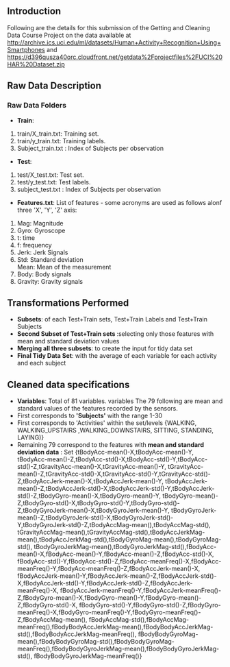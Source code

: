## Introduction

Following are the details for this submission of the Getting and Cleaning Data Course Project on the data available at 
http://archive.ics.uci.edu/ml/datasets/Human+Activity+Recognition+Using+Smartphones and 
https://d396qusza40orc.cloudfront.net/getdata%2Fprojectfiles%2FUCI%20HAR%20Dataset.zip 

## Raw Data Description
### Raw Data Folders 
* <b>Train</b>: 
<ol>
<li>train/X_train.txt: Training set.</li>
<li>train/y_train.txt: Training labels. </li>
<li>Subject_train.txt : Index of Subjects per observation </li>
</ol>

* <b>Test</b>: 
<ol>
<li>test/X_test.txt: Test set.</li>
<li>test/y_test.txt: Test labels.</li></li>
<li>subject_test.txt : Index of Subjects per observation  </li>
</ol>

* <b>Features.txt</b>: List of features - some acronyms are used as follows alonf three 'X', 'Y', 'Z' axis:
<ol>
<li>Mag: Magnitude</li>
<li>Gyro: Gyroscope</li></li>
<li>t: time</li>
<li>f: frequency</li>
<li>Jerk: Jerk Signals</li>
<li>Std: Standard deviation</li
<li>Mean: Mean of the measurement</li>
<li>Body: Body signals</li>
<li>Gravity: Gravity signals</li>
</ol>


## Transformations Performed
* <b>Subsets</b>: of each Test+Train sets, Test+Train Labels and Test+Train Subjects
* <b>Second Subset of Test+Train sets </b>:selecting only those features with mean and standard deviation values 
* <b>Merging all three subsets</b>: to create the input for tidy data set 
* <b>Final Tidy Data Set</b>: with the average of each variable for each activity and each subject

## Cleaned data specifications
* <b>Variables</b>: Total of 81 variables. variables The 79 following are mean and standard values of the features recorded by the sensors.
* First corresponds to <b>'Subjects'</b> with the range 1-30
* First corresponds to </b>'Activities'</b> within the set/levels {WALKING, WALKING_UPSTAIRS ,WALKING_DOWNSTAIRS, SITTING, STANDING, LAYING)}
* Remaining 79 correspond to the features with<b> mean and standard deviation data</b> : Set {tBodyAcc-mean()-X,tBodyAcc-mean()-Y,
tBodyAcc-mean()-Z,tBodyAcc-std()-X,tBodyAcc-std()-Y,tBodyAcc-std()-Z,tGravityAcc-mean()-X,tGravityAcc-mean()-Y,
tGravityAcc-mean()-Z,tGravityAcc-std()-X,tGravityAcc-std()-Y,tGravityAcc-std()-Z,tBodyAccJerk-mean()-X,tBodyAccJerk-mean()-Y,
tBodyAccJerk-mean()-Z,tBodyAccJerk-std()-X,tBodyAccJerk-std()-Y,tBodyAccJerk-std()-Z,tBodyGyro-mean()-X,tBodyGyro-mean()-Y,
tBodyGyro-mean()-Z,tBodyGyro-std()-X,tBodyGyro-std()-Y,tBodyGyro-std()-Z,tBodyGyroJerk-mean()-X,tBodyGyroJerk-mean()-Y,
tBodyGyroJerk-mean()-Z,tBodyGyroJerk-std()-X,tBodyGyroJerk-std()-Y,tBodyGyroJerk-std()-Z,tBodyAccMag-mean(),tBodyAccMag-std(),
tGravityAccMag-mean(),tGravityAccMag-std(),tBodyAccJerkMag-mean(),tBodyAccJerkMag-std(),tBodyGyroMag-mean(),tBodyGyroMag-std(),
tBodyGyroJerkMag-mean(),tBodyGyroJerkMag-std(),fBodyAcc-mean()-X,fBodyAcc-mean()-Y,fBodyAcc-mean()-Z,fBodyAcc-std()-X,
fBodyAcc-std()-Y,fBodyAcc-std()-Z,fBodyAcc-meanFreq()-X,fBodyAcc-meanFreq()-Y,fBodyAcc-meanFreq()-Z,fBodyAccJerk-mean()-X,
fBodyAccJerk-mean()-Y,fBodyAccJerk-mean()-Z,fBodyAccJerk-std()-X,fBodyAccJerk-std()-Y,fBodyAccJerk-std()-Z,fBodyAccJerk-meanFreq()-X,
fBodyAccJerk-meanFreq()-Y,fBodyAccJerk-meanFreq()-Z,fBodyGyro-mean()-X,fBodyGyro-mean()-Y,fBodyGyro-mean()-Z,fBodyGyro-std()-X,
fBodyGyro-std()-Y,fBodyGyro-std()-Z,fBodyGyro-meanFreq()-X,fBodyGyro-meanFreq()-Y,fBodyGyro-meanFreq()-Z,fBodyAccMag-mean(),
fBodyAccMag-std(),fBodyAccMag-meanFreq(),fBodyBodyAccJerkMag-mean(),fBodyBodyAccJerkMag-std(),fBodyBodyAccJerkMag-meanFreq(),
fBodyBodyGyroMag-mean(),fBodyBodyGyroMag-std(),fBodyBodyGyroMag-meanFreq(),fBodyBodyGyroJerkMag-mean(),fBodyBodyGyroJerkMag-std(),
fBodyBodyGyroJerkMag-meanFreq()} 
